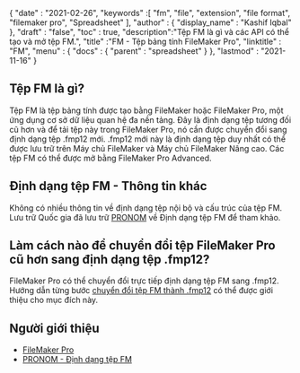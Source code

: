 {
  "date" : "2021-02-26",
  "keywords" :[ "fm", "file", "extension", "file format", "filemaker pro", "Spreadsheet" ],
  "author" : {
    "display_name" : "Kashif Iqbal"
},
  "draft" : "false",
  "toc" : true,
  "description":"Tệp FM là gì và các API có thể tạo và mở tệp FM.",
  "title" :"FM - Tệp bảng tính FileMaker Pro",
  "linktitle" : "FM",
  "menu" : {
    "docs" : {
      "parent" : "spreadsheet"
}
},
  "lastmod" : "2021-11-16"
}

## Tệp FM là gì?

Tệp FM là tệp bảng tính được tạo bằng FileMaker hoặc FileMaker Pro, một ứng dụng cơ sở dữ liệu quan hệ đa nền tảng. Đây là định dạng tệp tương đối cũ hơn và để tải tệp này trong FileMaker Pro, nó cần được chuyển đổi sang định dạng tệp .fmp12 mới. .fmp12 mới này là định dạng tệp duy nhất có thể được lưu trữ trên Máy chủ FileMaker và Máy chủ FileMaker Nâng cao. Các tệp FM có thể được mở bằng FileMaker Pro Advanced.

## Định dạng tệp FM - Thông tin khác

Không có nhiều thông tin về định dạng tệp nội bộ và cấu trúc của tệp FM. Lưu trữ Quốc gia đã lưu trữ [PRONOM](https://www.nationalarchives.gov.uk/PRONOM/fmt/1059) về Định dạng tệp FM để tham khảo.

## Làm cách nào để chuyển đổi tệp FileMaker Pro cũ hơn sang định dạng tệp .fmp12?

FileMaker Pro có thể chuyển đổi trực tiếp định dạng tệp FM sang .fmp12. Hướng dẫn từng bước [chuyển đổi tệp FM thành .fmp12](https://support.claris.com/s/article/Converting-older-FileMaker-Pro-files-to-the-fmp12-file-format-1503693002275?language=en_US) có thể được giới thiệu cho mục đích này.

## Người giới thiệu

* [FileMaker Pro](https://www.claris.com/filemaker/)
* [PRONOM - Định dạng tệp FM](https://www.nationalarchives.gov.uk/PRONOM/fmt/1059)
